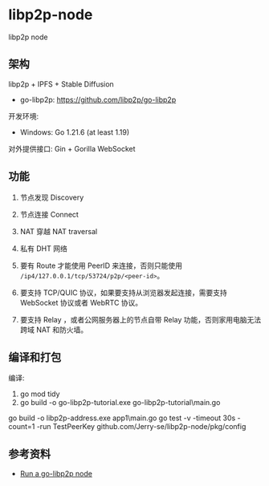 # libp2p-node

libp2p node

## 架构

libp2p + IPFS + Stable Diffusion

- go-libp2p: <https://github.com/libp2p/go-libp2p>

开发环境:
- Windows: Go 1.21.6 (at least 1.19)

对外提供接口: Gin + Gorilla WebSocket

## 功能
1. 节点发现 Discovery
2. 节点连接 Connect
3. NAT 穿越 NAT traversal
4. 私有 DHT 网络

1. 要有 Route 才能使用 PeerID 来连接，否则只能使用 `/ip4/127.0.0.1/tcp/53724/p2p/<peer-id>`。
2. 要支持 TCP/QUIC 协议，如果要支持从浏览器发起连接，需要支持 WebSocket 协议或者 WebRTC 协议。
3. 要支持 Relay ，或者公网服务器上的节点自带 Relay 功能，否则家用电脑无法跨域 NAT 和防火墙。

## 编译和打包

编译:

1. go mod tidy
2. go build -o go-libp2p-tutorial.exe go-libp2p-tutorial\main.go

go build -o libp2p-address.exe app1\main.go
go test -v -timeout 30s -count=1 -run TestPeerKey github.com/Jerry-se/libp2p-node/pkg/config

## 参考资料

- [Run a go-libp2p node](https://docs.libp2p.io/guides/getting-started/go/)
